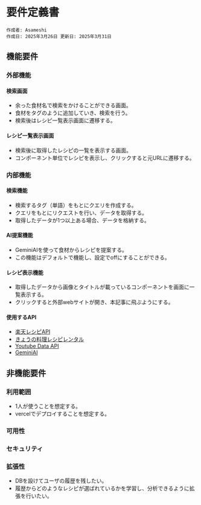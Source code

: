 # 要件定義書

```
作成者: Asameshi
作成日: 2025年3月26日 更新日: 2025年3月31日
```

## 機能要件

### 外部機能

#### 検索画面
- 余った食材名で検索をかけることができる画面。
- 食材をタグのように追加していき、検索を行う。
- 検索後はレシピ一覧表示画面に遷移する。

#### レシピ一覧表示画面
- 検索後に取得したレシピの一覧を表示する画面。
- コンポーネント単位でレシピを表示し、クリックすると元URLに遷移する。

### 内部機能

#### 検索機能
- 検索するタグ（単語）をもとにクエリを作成する。
- クエリをもとにリクエストを行い、データを取得する。
- 取得したデータが1つ以上ある場合、データを格納する。

#### AI提案機能
- GeminiAIを使って食材からレシピを提案する。
- この機能はデフォルトで機能し、設定でoffにすることができる。

#### レシピ表示機能
- 取得したデータから画像とタイトルが載っているコンポーネントを画面に一覧表示する。
- クリックすると外部webサイトが開き、本記事に飛ぶようにする。

#### 使用するAPI
- [楽天レシピAPI](https://webservice.rakuten.co.jp/documentation/recipe-category-list)
- [きょうの料理レシピレンタル](https://www.nhk-ed.co.jp/business/digital/ryouri/)
- [Youtube Data API](https://developers.google.com/youtube/v3/docs?hl=ja)
- [GeminiAI](https://gemini.google.com/app)

## 非機能要件

### 利用範囲
- 1人が使うことを想定する。
- vercelでデプロイすることを想定する。

### 可用性
### セキュリティ
### 拡張性
- DBを設けてユーザの履歴を残したい。
- 履歴からどのようなレシピが選ばれているかを学習し、分析できるように拡張を行いたい。